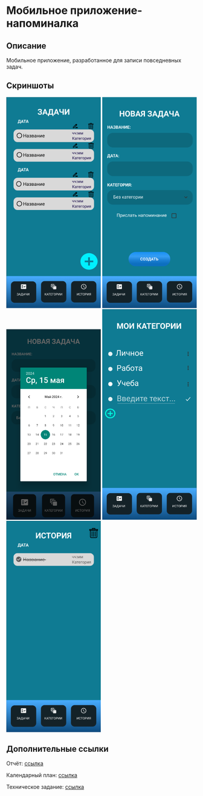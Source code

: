 # Мобильное приложение-напоминалка
## Описание
Мобильное приложение, разработанное для записи повседневных задач.
## Скриншоты
<p float="left">
  <img src="https://github.com/skwich/Reminder/blob/master/github/1.png" width="250" />
  <img src="https://github.com/skwich/Reminder/blob/master/github/2.png" width="250" /> 
  <img src="https://github.com/skwich/Reminder/blob/master/github/3.png" width="250" />
  <img src="https://github.com/skwich/Reminder/blob/master/github/4.png" width="250" />
  <img src="https://github.com/skwich/Reminder/blob/master/github/5.png" width="250" />
</p>
<h2>Дополнительные ссылки</h2>
<p>Отчёт: <a href="https://urfume-my.sharepoint.com/:w:/g/personal/artem_zhilin_urfu_me/ERZbBJzI9eFFuaPScELWgPQBIaAByoe2TFsYXqzeGYvVLw?e=Y2zFSa">ссылка</a></p>
<p>Календарный план: <a href="https://urfume-my.sharepoint.com/:x:/g/personal/artem_zhilin_urfu_me/ETzhTS19R_RLuiTPh96HswABnb--xCSpAx7NAPVkbI7biw?e=SQy1nA">ссылка</a></p>
<p>Техническое задание: <a href="https://urfume-my.sharepoint.com/:w:/g/personal/artem_zhilin_urfu_me/EU5moehTAq1LveesOPvDOlABJEN3v9c3KWpOiky5S8c6Sw?e=ghOYzb">ссылка</a></p>

